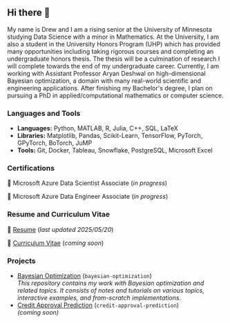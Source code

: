 ## Hi there 👋

My name is Drew and I am a rising senior at the University of Minnesota studying
Data Science with a minor in Mathematics. At the University, I am also a student
in the University Honors Program (UHP) which has provided many opportunities
including taking rigorous courses and completing an undergraduate honors thesis.
The thesis will be a culmination of research I will complete towards the end of
my undergraduate career. Currently, I am working with Assistant Professor Aryan
Deshwal on high-dimensional Bayesian optimization, a domain with many real-world
scientific and engineering applications. After finishing my Bachelor's degree, I
plan on pursuing a PhD in applied/computational mathematics or computer science.

### Languages and Tools
 * **Languages:** Python, MATLAB, R, Julia, C++, SQL, LaTeX
 * **Libraries:** Matplotlib, Pandas, Scikit-Learn, TensorFlow, PyTorch,
   GPyTorch, BoTorch, JuMP
 * **Tools:** Git, Docker, Tableau, Snowflake, PostgreSQL, Microsoft Excel


### Certifications
🏅 Microsoft Azure Data Scientist Associate (_in progress_)

🏅 Microsoft Azure Data Engineer Associate (_in progress_)


### Resume and Curriculum Vitae
📑 [Resume](docs/resume.pdf) (_last updated 2025/05/20_)

📑 [Curriculum Vitae](docs/cv.pdf) (_coming soon_)


### Projects
 * [Bayesian Optimization](https://github.com/drewgjerstad/bayesian-optimization)
   (`bayesian-optimization`)  
   _This repository contains my work with Bayesian optimization and related_
   _topics. It consists of notes and tutorials on various topics, interactive_
   _examples, and from-scratch implementations._
 * [Credit Approval Prediction](https://github.com/drewgjerstad/credit-approval-prediction)
   (`credit-approval-prediction`)  
   _(coming soon)_

<!--
Documentation for "Writing for GitHub Docs" available at [https://docs.github.com/en/contributing/writing-for-github-docs/using-markdown-and-liquid-in-github-docs].
-->
